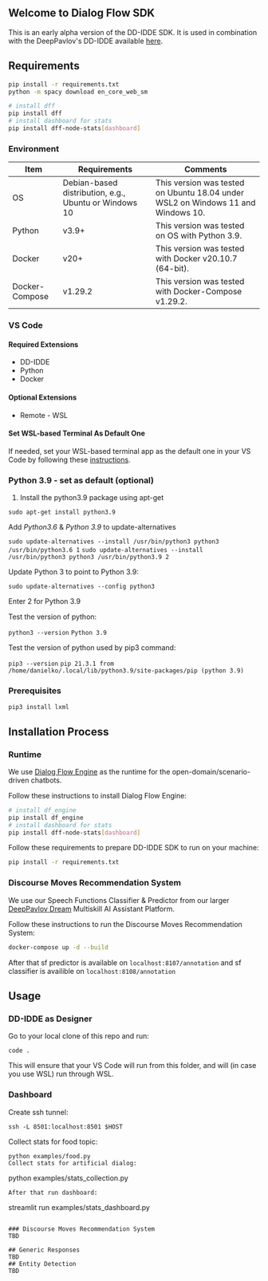 ## Welcome to Dialog Flow SDK
This is an early alpha version of the DD-IDDE SDK. It is used in combination with the DeepPavlov's DD-IDDE available [here](https://github.com/deepmipt/vscode-dff).

## Requirements

```bash
pip install -r requirements.txt
python -m spacy download en_core_web_sm

# install dff
pip install dff
# install dashboard for stats
pip install dff-node-stats[dashboard] 
```
### Environment

| Item           | Requirements                                          | Comments                                                     |
| -------------- | ----------------------------------------------------- | ------------------------------------------------------------ |
| OS             | Debian-based distribution, e.g., Ubuntu or Windows 10 | This version was tested on Ubuntu 18.04 under WSL2 on Windows 11 and Windows 10. |
| Python         | v3.9+                                                 | This version was tested on OS with Python 3.9.               |
| Docker         | v20+                                                  | This version was tested with Docker v20.10.7 (64-bit).       |
| Docker-Compose | v1.29.2                                               | This version was tested with Docker-Compose v1.29.2.         |

### VS Code
#### Required Extensions
* DD-IDDE
* Python
* Docker

#### Optional Extensions
* Remote - WSL 

#### Set WSL-based Terminal As Default One
If needed, set your WSL-based terminal app as the default one in your VS Code by following these [instructions](https://dev.to/giannellitech/setting-the-default-terminal-in-vs-code-95c).

### Python 3.9 - set as default (optional)
1. Install the python3.9 package using apt-get

```sudo apt-get install python3.9```

Add *Python3.6* & *Python 3.9* to update-alternatives

```sudo update-alternatives --install /usr/bin/python3 python3 /usr/bin/python3.6 1```
```sudo update-alternatives --install /usr/bin/python3 python3 /usr/bin/python3.9 2```

Update Python 3 to point to Python 3.9:

```sudo update-alternatives --config python3```

Enter 2 for Python 3.9

Test the version of python:

```python3 --version```
```Python 3.9``` 

Test the version of python used by pip3 command:

```pip3 --version```
```pip 21.3.1 from /home/danielko/.local/lib/python3.9/site-packages/pip (python 3.9)```

### Prerequisites

```pip3 install lxml```

## Installation Process
### Runtime
We use [Dialog Flow Engine](https://www.github.com/deepmipt/dialog_flow_engine) as the runtime for the open-domain/scenario-driven chatbots.

Follow these instructions to install Dialog Flow Engine:
```bash
# install df_engine
pip install df_engine
# install dashboard for stats
pip install dff-node-stats[dashboard] 
```

Follow these requirements to prepare DD-IDDE SDK to run on your machine:

```bash
pip install -r requirements.txt
```

### Discourse Moves Recommendation System
We use our Speech Functions Classifier & Predictor from our larger [DeepPavlov Dream](https://www.github.com/deepmipt/dream) Multiskill AI Assistant Platform.

Follow these instructions to run the Discourse Moves Recommendation System:
```bash 
docker-compose up -d --build
```
After that sf predictor is available on `localhost:8107/annotation` and sf classifier is availible on `localhost:8108/annotation` 

## Usage
### DD-IDDE as Designer
Go to your local clone of this repo and run:

```code .```

This will ensure that your VS Code will run from this folder, and will (in case you use WSL) run through WSL.

### Dashboard
Create ssh tunnel:
```
ssh -L 8501:localhost:8501 $HOST
```
Collect stats for food topic:
```
python examples/food.py 
Collect stats for artificial dialog:
```
python examples/stats_collection.py 
```
After that run dashboard:
```
streamlit run examples/stats_dashboard.py
```

### Discourse Moves Recommendation System
TBD

## Generic Responses
TBD
## Entity Detection
TBD
